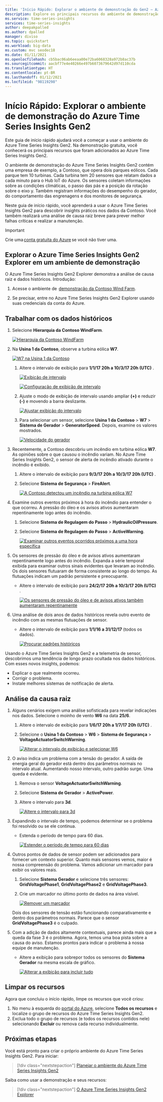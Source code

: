 ```yaml
---
title: 'Início Rápido: Explorar o ambiente de demonstração do Gen2 – Azure Time Series Insights Gen2 | Microsoft Docs'
description: Explore os principais recursos do ambiente de demonstração do Azure Time Series Insights Gen2.
ms.service: time-series-insights
services: time-series-insights
author: deepakpalled
ms.author: dpalled
manager: diviso
ms.topic: quickstart
ms.workload: big-data
ms.custom: mvc seodec18
ms.date: 01/11/2021
ms.openlocfilehash: cb5bac06ab6eeaa00e72ba6068328a972b8ac37b
ms.sourcegitcommit: aacbf77e4e40266e497b6073679642d97d110cda
ms.translationtype: HT
ms.contentlocale: pt-BR
ms.lasthandoff: 01/12/2021
ms.locfileid: "98119298"
---
```

# <a name="quickstart-explore-the-azure-time-series-insights-gen2-demo-environment"></a>Início Rápido: Explorar o ambiente de demonstração do Azure Time Series Insights Gen2

Este guia de início rápido ajudará você a começar a usar o ambiente do Azure Time Series Insights Gen2. Na demonstração gratuita, você conhecerá os principais recursos que foram adicionados ao Azure Time Series Insights Gen2.

O ambiente de demonstração do Azure Time Series Insights Gen2 contém uma empresa de exemplo, a Contoso, que opera dois parques eólicos. Cada parque tem 10 turbinas. Cada turbina tem 20 sensores que relatam dados a cada minuto para o Hub IoT do Azure. Os sensores coletam informações sobre as condições climáticas, o passo das pás e a posição da rotação sobre o eixo y. Também registram informações do desempenho do gerador, do comportamento das engrenagens e dos monitores de segurança.

Neste guia de início rápido, você aprenderá a usar o Azure Time Series Insights Gen2 para descobrir insights práticos nos dados da Contoso. Você também realizará uma análise de causa raiz breve para prever melhor falhas críticas e realizar a manutenção.

> [!IMPORTANT]
> Crie uma [conta gratuita do Azure](https://azure.microsoft.com/free/?ref=microsoft.com&utm_source=microsoft.com&utm_medium=docs&utm_campaign=visualstudio) se você não tiver uma.

## <a name="explore-the-azure-time-series-insights-gen2-explorer-in-a-demo-environment"></a>Explorar o Azure Time Series Insights Gen2 Explorer em um ambiente de demonstração

O Azure Time Series Insights Gen2 Explorer demonstra a análise de causa raiz e dados históricos. Introdução:

1. Acesse o ambiente de  [demonstração da Contoso Wind Farm](https://insights.timeseries.azure.com/preview/samples).  

1. Se precisar, entre no Azure Time Series Insights Gen2 Explorer usando suas credenciais da conta do Azure.

## <a name="work-with-historical-data"></a>Trabalhar com os dados históricos

1. Selecione **Hierarquia da Contoso WindFarm**.

   [![Hierarquia da Contoso WindFarm](media/quickstart-explore/quick-start-contoso-1.png)](media/quickstart-explore/quick-start-contoso-1.png#lightbox)

1. Na **Usina 1 da Contoso**, observe a turbina eólica **W7**.

   [![W7 na Usina 1 da Contoso](media/quickstart-explore/quick-start-contoso-2.png)](media/quickstart-explore/quick-start-contoso-2.png#lightbox)

   1. Altere o intervalo de exibição para **1/1/17 20h a 10/3/17 20h (UTC)** .

      [![Exibição de intervalo](media/quickstart-explore/range-setting-1.png)](media/quickstart-explore/range-setting-1.png#lightbox)

      [![Configuração de exibição de intervalo](media/quickstart-explore/range-setting-2.png)](media/quickstart-explore/range-setting-2.png#lightbox)

   1. Ajuste o modo de exibição de intervalo usando ampliar **(+)** e reduzir **(-)** e movendo a barra deslizante.

      [![Ajustar exibição do intervalo](media/quickstart-explore/view-range-setting.png)](media/quickstart-explore/view-range-setting.png#lightbox)

   1. Para selecionar um sensor, selecione **Usina 1 da Contoso** > **W7** > **Sistema de Gerador** > **GeneratorSpeed**. Depois, examine os valores mostrados.

      [![Velocidade do gerador](media/quickstart-explore/quick-start-generator-speed-1.png)](media/quickstart-explore/quick-start-generator-speed-1.png#lightbox)

1. Recentemente, a Contoso descobriu um incêndio em turbina eólica **W7**. As opiniões sobre o que causou o incêndio variam. No Azure Time Series Insights Gen2, o sensor de alerta de incêndio ativado durante o incêndio é exibido.

   1. Altere o intervalo de exibição para **9/3/17 20h a 10/3/17 20h (UTC)** .
   1. Selecione **Sistema de Segurança** > **FireAlert**.

      [![A Contoso detectou um incêndio na turbina eólica W7](media/v2-update-quickstart/quick-start-fire-alert.png)](media/v2-update-quickstart/quick-start-fire-alert.png#lightbox)

1. Examine outros eventos próximos à hora do incêndio para entender o que ocorreu. A pressão do óleo e os avisos ativos aumentaram repentinamente logo antes do incêndio.

   1. Selecione **Sistema de Regulagem do Passo** > **HydraulicOilPressure**.
   1. Selecione **Sistema de Regulagem do Passo** > **ActiveWarning**.

      [![Examinar outros eventos ocorridos próximos a uma hora específica](media/v2-update-quickstart/quick-start-active-warning.png)](media/v2-update-quickstart/quick-start-active-warning.png#lightbox)

1. Os sensores de pressão do óleo e de avisos ativos aumentaram repentinamente logo antes do incêndio. Expanda a série temporal exibida para examinar outros sinais evidentes que levaram ao incêndio. Os dois sensores flutuaram de forma consistente ao longo do tempo. As flutuações indicam um padrão persistente e preocupante.

    * Altere o intervalo de exibição para **24/2/17 20h a 10/3/17 20h (UTC)** .

      [![Os sensores de pressão do óleo e de avisos ativos também aumentaram repentinamente](media/v2-update-quickstart/quick-start-view-range.png)](media/v2-update-quickstart/quick-start-view-range.png#lightbox)

1. Uma análise de dois anos de dados históricos revela outro evento de incêndio com as mesmas flutuações de sensor.

    * Altere o intervalo de exibição para **1/1/16 a 31/12/17** (todos os dados).

      [![Procurar padrões históricos](media/v2-update-quickstart/quick-start-expand-view-range.png)](media/v2-update-quickstart/quick-start-expand-view-range.png#lightbox)

Usando o Azure Time Series Insights Gen2 e a telemetria de sensor, descobrimos uma tendência de longo prazo ocultada nos dados históricos. Com esses novos insights, podemos:

* Explicar o que realmente ocorreu.
* Corrigir o problema.
* Instale melhores sistemas de notificação de alerta.

## <a name="root-cause-analysis"></a>Análise da causa raiz

1. Alguns cenários exigem uma análise sofisticada para revelar indicações nos dados. Selecione o moinho de vento **W6** na data **25/6**.

    1. Altere o intervalo de exibição para **1/6/17 20h a 1/7/17 20h (UTC)** .
    1. Selecione o **Usina 1 da Contoso** > **W6** > **Sistema de Segurança** > **VoltageActuatorSwitchWarning**.

       [![Alterar o intervalo de exibição e selecionar W6](media/v2-update-quickstart/quick-start-voltage-switch-warning.png)](media/v2-update-quickstart/quick-start-voltage-switch-warning.png#lightbox)

1. O aviso indica um problema com a tensão do gerador. A saída de energia geral do gerador está dentro dos parâmetros normais no intervalo atual. Aumentando nosso intervalo, outro padrão surge. Uma queda é evidente.

    1. Remova o sensor **VoltageActuatorSwitchWarning**.
    1. Selecione **Sistema de Gerador** > **ActivePower**.
    1. Altere o intervalo para **3d**.

       [![Altere o intervalo para 3d](media/v2-update-quickstart/quick-start-interval-change.png)](media/v2-update-quickstart/quick-start-interval-change.png#lightbox)

1. Expandindo o intervalo de tempo, podemos determinar se o problema foi resolvido ou se ele continua.

    * Estenda o período de tempo para 60 dias.

      [![Estender o período de tempo para 60 dias](media/v2-update-quickstart/quick-start-expand-interval-range.png)](media/v2-update-quickstart/quick-start-expand-interval-range.png#lightbox)

1. Outros pontos de dados de sensor podem ser adicionados para fornecer um contexto superior. Quanto mais sensores vemos, maior é nossa compreensão do problema. Vamos adicionar um marcador para exibir os valores reais.

    1. Selecione **Sistema Gerador** e selecione três sensores: **GridVoltagePhase1**, **GridVoltagePhase2** e **GridVoltagePhase3**.
    1. Crie um marcador no último ponto de dados na área visível.

       [![Remover um marcador](media/v2-update-quickstart/quick-start-drop-marker.png)](media/v2-update-quickstart/quick-start-drop-marker.png#lightbox)

    Dois dos sensores de tensão estão funcionando comparativamente e dentro dos parâmetros normais. Parece que o sensor **GridVoltagePhase3** é o culpado.

1. Com a adição de dados altamente contextuais, parece ainda mais que a queda da fase 3 é o problema. Agora, temos uma boa pista sobre a causa do aviso. Estamos prontos para indicar o problema à nossa equipe de manutenção.  

    * Altere a exibição para sobrepor todos os sensores do **Sistema Gerador** na mesma escala de gráfico.

      [![Alterar a exibição para incluir tudo](media/v2-update-quickstart/quick-start-generator-system.png)](media/v2-update-quickstart/quick-start-generator-system.png#lightbox)

## <a name="clean-up-resources"></a>Limpar os recursos

Agora que concluiu o início rápido, limpe os recursos que você criou:

1. No menu à esquerda do [portal do Azure](https://portal.azure.com), selecione **Todos os recursos** e localize o grupo de recursos do Azure Time Series Insights Gen2.
1. Exclua todo o grupo de recursos (e todos os recursos contidos nele) selecionando **Excluir** ou remova cada recurso individualmente.

## <a name="next-steps"></a>Próximas etapas

Você está pronto para criar o próprio ambiente do Azure Time Series Insights Gen2. Para iniciar:

> [!div class="nextstepaction"]
> [Planejar o ambiente do Azure Time Series Insights Gen2](./how-to-plan-your-environment.md)

Saiba como usar a demonstração e seus recursos:

> [!div class="nextstepaction"]
> [O Azure Time Series Insights Gen2 Explorer](./concepts-ux-panels.md)
